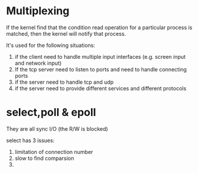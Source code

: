 # Multiplexing

If the kernel find that the condition read operation for a particular process is matched, then the kernel will notify that process.

It's used for the following situations:

1. if the client need to handle multiple input interfaces \(e.g. screen input and network input\)
2. If the tcp server need to listen to ports and need to handle connecting ports
3. if the server need to handle tcp and udp 
4. if the server need to provide different services and different protocols

 

# select,poll & epoll

They are all sync I/O \(the R/W is blocked\)

select has 3 issues:

1. limitation of connection number
2. slow to find comparsion
3. 


